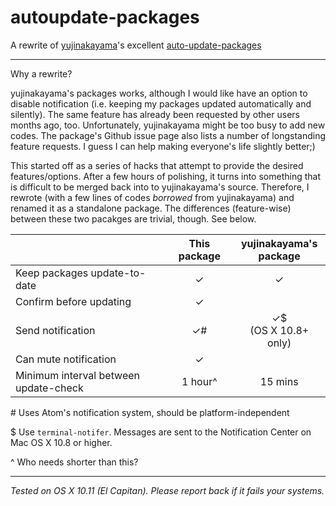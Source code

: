 autoupdate-packages
===

A rewrite of [yujinakayama](https://github.com/yujinakayama/)'s excellent [auto-update-packages](https://github.com/yujinakayama/atom-auto-update-packages)

---

Why a rewrite?

yujinakayama's packages works, although I would like have an option to disable notification (i.e. keeping my packages updated automatically and silently). The same feature has already been requested by other users months ago, too. Unfortunately, yujinakayama might be too busy to add new codes. The package's Github issue page also lists a number of longstanding feature requests. I guess I can help making everyone's life slightly better;) 

This started off as a series of hacks that attempt to provide the desired features/options. After a few hours of polishing, it turns into something that is difficult to be merged back into to yujinakayama's source. Therefore, I rewrote (with a few lines of codes *borrowed* from yujinakayama) and renamed it as a standalone package. The differences (feature-wise) between these two pacakges are trivial, though. See below.


|                                       | This package | yujinakayama's<br>package |
|---------------------------------------|:------------:|:-------------------------:|
| Keep packages update-to-date          | ✓            | ✓                         |
| Confirm before updating               | ✓            |                           |
| Send notification                     | ✓#           | ✓$<br> (OS X 10.8+ only)  |
| Can mute notification                 | ✓            |                           |
| Minimum interval between update-check | 1 hour^      | 15 mins                   |

\# Uses Atom's notification system, should be platform-independent

$ Use `terminal-notifer`. Messages are sent to the Notification Center on Mac OS X 10.8 or higher.

^ Who needs shorter than this?

---

*Tested on OS X 10.11 (El Capitan). Please report back if it fails your systems.*